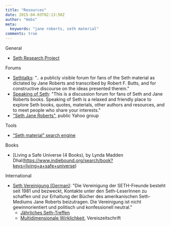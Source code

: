 ```yaml
---
title: "Resources"
date: 2015-04-03T02:13:50Z
author: "Hobs"
meta:
  keywords: "jane roberts, seth material"
comments: true
---
```

General

- [Seth Research Project](https://www.sethresearchproject.com)

Forums

- [Sethtalks](https://sethtalks.com/): ".. a publicly visible forum for fans of the Seth material as dictated by Jane Roberts and transcribed by Robert F. Butts, and for constructive discourse on the ideas presented therein."
- [Speaking of Seth](https://speakingofseth.com/): "This is a discussion forum for fans of Seth and Jane Roberts books. Speaking of Seth is a relaxed and friendly place to explore Seth books, quotes, materials, other authors and resources, and to meet people who share your interests."
- ["Seth Jane Roberts"](https://groups.yahoo.com/neo/groups/SethJaneRoberts/info), public Yahoo group

Tools

- [“Seth material” search engine](https://findingseth.com/)

Books

- [Living a Safe Universe (4 Books), by Lynda Madden Dhal(https://www.indiebound.org/search/book?keys=living+a+safe+universe)

International

- [Seth Vereinigung (German)](https://sethfreunde.de): "Die Vereinigung der SETH-Freunde besteht seit 1981 und bezweckt, Kontakte unter den Seth-LeserInnen zu schaffen und zur Erhaltung der Bücher des amerikanischen Seth-Mediums Jane Roberts beizutragen. Die Vereinigung ist nicht gewinnorientiert und politisch und konfessionell neutral."
	- [Jährliches Seth-Treffen](https://sethfreunde.de/cms/seth-treffen/ankuendigungen)
	- [Multidimensionale Wirklichkeit](https://sethfreunde.de/cms/vereinszeitschrift), Vereiszeitschrift

